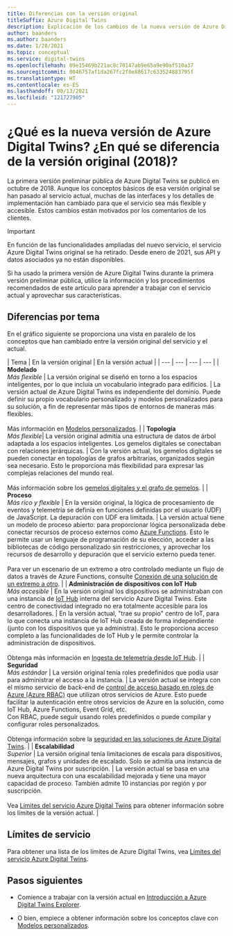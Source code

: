 ```yaml
---
title: Diferencias con la versión original
titleSuffix: Azure Digital Twins
description: Explicación de los cambios de la nueva versión de Azure Digital Twins
author: baanders
ms.author: baanders
ms.date: 1/28/2021
ms.topic: conceptual
ms.service: digital-twins
ms.openlocfilehash: 09e15469b221ac8c70147ab9e65a9e90af510a37
ms.sourcegitcommit: 0046757af1da267fc2f0e88617c633524883795f
ms.translationtype: HT
ms.contentlocale: es-ES
ms.lasthandoff: 08/13/2021
ms.locfileid: "121727905"
---
```

# <a name="what-is-the-new-azure-digital-twins-how-is-it-different-from-the-original-version-2018"></a>¿Qué es la nueva versión de Azure Digital Twins? ¿En qué se diferencia de la versión original (2018)?

La primera versión preliminar pública de Azure Digital Twins se publicó en octubre de 2018. Aunque los conceptos básicos de esa versión original se han pasado al servicio actual, muchas de las interfaces y los detalles de implementación han cambiado para que el servicio sea más flexible y accesible. Estos cambios están motivados por los comentarios de los clientes.

> [!IMPORTANT]
> En función de las funcionalidades ampliadas del nuevo servicio, el servicio Azure Digital Twins original se ha retirado. Desde enero de 2021, sus API y datos asociados ya no están disponibles.

Si ha usado la primera versión de Azure Digital Twins durante la primera versión preliminar pública, utilice la información y los procedimientos recomendados de este artículo para aprender a trabajar con el servicio actual y aprovechar sus características.

## <a name="differences-by-topic"></a>Diferencias por tema

En el gráfico siguiente se proporciona una vista en paralelo de los conceptos que han cambiado entre la versión original del servicio y el actual.

| Tema | En la versión original | En la versión actual |
| --- | --- | --- | --- |
| **Modelado**<br>*Más flexible* | La versión original se diseñó en torno a los espacios inteligentes, por lo que incluía un vocabulario integrado para edificios. | La versión actual de Azure Digital Twins es independiente del dominio. Puede definir su propio vocabulario personalizado y modelos personalizados para su solución, a fin de representar más tipos de entornos de maneras más flexibles.<br><br>Más información en [Modelos personalizados](concepts-models.md). |
| **Topología**<br>*Más flexible*| La versión original admitía una estructura de datos de árbol adaptada a los espacios inteligentes. Los gemelos digitales se conectaban con relaciones jerárquicas. | Con la versión actual, los gemelos digitales se pueden conectar en topologías de grafos arbitrarias, organizados según sea necesario. Esto le proporciona más flexibilidad para expresar las complejas relaciones del mundo real.<br><br>Más información sobre los [gemelos digitales y el grafo de gemelos](concepts-twins-graph.md). |
| **Proceso**<br>*Más rico y flexible* | En la versión original, la lógica de procesamiento de eventos y telemetría se definía en funciones definidas por el usuario (UDF) de JavaScript. La depuración con UDF era limitada. | La versión actual tiene un modelo de proceso abierto: para proporcionar lógica personalizada debe conectar recursos de proceso externos como [Azure Functions](../azure-functions/functions-overview.md). Esto le permite usar un lenguaje de programación de su elección, acceder a las bibliotecas de código personalizado sin restricciones, y aprovechar los recursos de desarrollo y depuración que el servicio externo pueda tener.<br><br>Para ver un escenario de un extremo a otro controlado mediante un flujo de datos a través de Azure Functions, consulte [Conexión de una solución de un extremo a otro](tutorial-end-to-end.md). |
| **Administración de dispositivos con IoT Hub**<br>*Más accesible* | En la versión original los dispositivos se administraban con una instancia de [IoT Hub](../iot-hub/about-iot-hub.md) interna del servicio Azure Digital Twins. Este centro de conectividad integrado no era totalmente accesible para los desarrolladores. | En la versión actual, "trae su propio" centro de IoT, para lo que conecta una instancia de IoT Hub creada de forma independiente (junto con los dispositivos que ya administra). Esto le proporciona acceso completo a las funcionalidades de IoT Hub y le permite controlar la administración de dispositivos.<br><br>Obtenga más información en [Ingesta de telemetría desde IoT Hub](how-to-ingest-iot-hub-data.md). |
| **Seguridad**<br>*Más estándar* | La versión original tenía roles predefinidos que podía usar para administrar el acceso a la instancia. | La versión actual se integra con el mismo servicio de back-end de [control de acceso basado en roles de Azure (Azure RBAC)](../role-based-access-control/overview.md) que utilizan otros servicios de Azure. Esto puede facilitar la autenticación entre otros servicios de Azure en la solución, como IoT Hub, Azure Functions, Event Grid, etc.<br>Con RBAC, puede seguir usando roles predefinidos o puede compilar y configurar roles personalizados.<br><br>Obtenga información sobre la [seguridad en las soluciones de Azure Digital Twins](concepts-security.md). |
| **Escalabilidad**<br>*Superior* | La versión original tenía limitaciones de escala para dispositivos, mensajes, grafos y unidades de escalado. Solo se admitía una instancia de Azure Digital Twins por suscripción.  | La versión actual se basa en una nueva arquitectura con una escalabilidad mejorada y tiene una mayor capacidad de proceso. También admite 10 instancias por región y por suscripción.<br><br>Vea [Límites del servicio Azure Digital Twins](reference-service-limits.md) para obtener información sobre los límites de la versión actual. |

## <a name="service-limits"></a>Límites de servicio

Para obtener una lista de los límites de Azure Digital Twins, vea [Límites del servicio Azure Digital Twins](reference-service-limits.md).

## <a name="next-steps"></a>Pasos siguientes

* Comience a trabajar con la versión actual en [Introducción a Azure Digital Twins Explorer](quickstart-azure-digital-twins-explorer.md).

* O bien, empiece a obtener información sobre los conceptos clave con [Modelos personalizados](concepts-models.md).